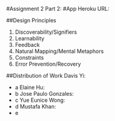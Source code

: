 #Assignment 2 Part 2:
#App Heroku URL:

##Design Principles
1. Discoverability/Signifiers
2. Learnability
3. Feedback
4. Natural Mapping/Mental Metaphors
5. Constraints
6. Error Prevention/Recovery

##Distribution of Work
Davis Yi:
- a
Elaine Hu:
- b
Jose Paulo Gonzales:
- c
Yue Eunice Wong:
- d
Mustafa Khan:
- e
